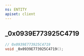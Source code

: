 ```yaml
---
ns: ENTITY
apiset: client
---
```

## _0x0939E773925C4719

```c
// 0x0939E773925C4719
void _0x0939E773925C4719();
```






